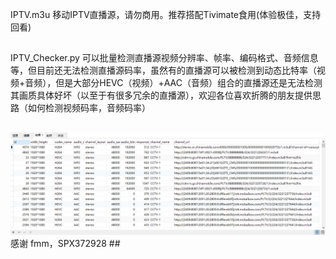 IPTV.m3u 移动IPTV直播源，请勿商用。推荐搭配Tivimate食用(体验极佳，支持回看)
##
IPTV_Checker.py 可以批量检测直播源视频分辨率、帧率、编码格式、音频信息等，但目前还无法检测直播源码率，虽然有的直播源可以被检测到动态比特率（视频+音频），但是大部分HEVC（视频）+AAC（音频）组合的直播源还是无法检测其画质具体好坏（以至于有很多冗余的直播源），欢迎各位喜欢折腾的朋友提供思路（如何检测视频码率，音频码率）
##
<img src="https://github.com/yue365/IPTV/blob/master/PixPin_2024-01-29_19-58-24.png"/>
感谢 fmm，SPX372928
##
